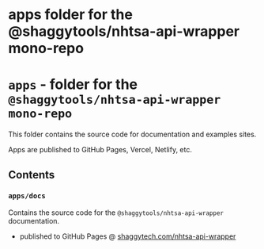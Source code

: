 # apps folder for the @shaggytools/nhtsa-api-wrapper mono-repo

# `apps` - folder for the `@shaggytools/nhtsa-api-wrapper mono-repo`

This folder contains the source code for documentation and examples sites.

Apps are published to GitHub Pages, Vercel, Netlify, etc.

## Contents

### `apps/docs`

Contains the source code for the `@shaggytools/nhtsa-api-wrapper` documentation.

- published to GitHub Pages @
  [shaggytech.com/nhtsa-api-wrapper](https://shaggytech.com/nhtsa-api-wrapper/)
